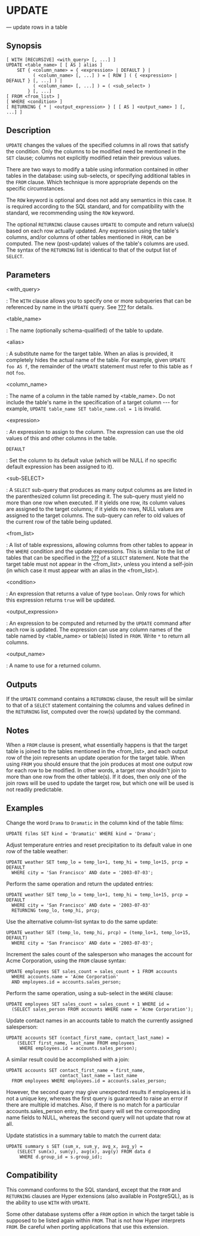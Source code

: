 # UPDATE

— update rows in a table

## Synopsis

```sql_template
[ WITH [RECURSIVE] <with_query> [, ...] ]
UPDATE <table_name> [ [ AS ] alias ]
    SET { <column_name> = { <expression> | DEFAULT } |
          ( <column_name> [, ...] ) = [ ROW ] ( { <expression> | DEFAULT } [, ...] ) |
          ( <column_name> [, ...] ) = ( <sub_select> )
        } [, ...]
[ FROM <from_list> ]
[ WHERE <condition> ]
[ RETURNING { * | <output_expression> } [ [ AS ] <output_name> ] [, ...] ]
```

## Description

`UPDATE` changes the values of the specified columns in all rows that
satisfy the condition. Only the columns to be modified need be mentioned
in the `SET` clause; columns not explicitly modified retain their
previous values.

There are two ways to modify a table using information contained in
other tables in the database: using sub-selects, or specifying
additional tables in the `FROM` clause. Which technique is more
appropriate depends on the specific circumstances.

The `ROW` keyword is optional and does not add any semantics in this
case. It is required according to the SQL standard, and for
compatibility with the standard, we recommending using the `ROW`
keyword.

The optional `RETURNING` clause causes `UPDATE` to compute and return
value(s) based on each row actually updated. Any expression using the
table\'s columns, and/or columns of other tables mentioned in `FROM`,
can be computed. The new (post-update) values of the table\'s columns
are used. The syntax of the `RETURNING` list is identical to that of the
output list of `SELECT`.

## Parameters

\<with_query\>

:   The `WITH` clause allows you to specify one or more subqueries that
    can be referenced by name in the `UPDATE` query. See
    [???](#sql-select) for details.

\<table_name\>

:   The name (optionally schema-qualified) of the table to update.

\<alias\>

:   A substitute name for the target table. When an alias is provided,
    it completely hides the actual name of the table. For example, given
    `UPDATE foo AS f`, the remainder of the `UPDATE` statement must
    refer to this table as `f` not `foo`.

\<column_name\>

:   The name of a column in the table named by \<table_name\>. Do not
    include the table\'s name in the specification of a target column
    --- for example, `UPDATE table_name SET table_name.col = 1` is
    invalid.

\<expression\>

:   An expression to assign to the column. The expression can use the
    old values of this and other columns in the table.

`DEFAULT`

:   Set the column to its default value (which will be NULL if no
    specific default expression has been assigned to it).

\<sub-SELECT\>

:   A `SELECT` sub-query that produces as many output columns as are
    listed in the parenthesized column list preceding it. The sub-query
    must yield no more than one row when executed. If it yields one row,
    its column values are assigned to the target columns; if it yields
    no rows, NULL values are assigned to the target columns. The
    sub-query can refer to old values of the current row of the table
    being updated.

\<from_list\>

:   A list of table expressions, allowing columns from other tables to
    appear in the `WHERE` condition and the update expressions. This is
    similar to the list of tables that can be specified in the
    [???](#sql-from) of a `SELECT` statement. Note that the target table
    must not appear in the \<from_list\>, unless you intend a self-join
    (in which case it must appear with an alias in the \<from_list\>).

\<condition\>

:   An expression that returns a value of type `boolean`. Only rows for
    which this expression returns `true` will be updated.

\<output_expression\>

:   An expression to be computed and returned by the `UPDATE` command
    after each row is updated. The expression can use any column names
    of the table named by \<table_name\> or table(s) listed in `FROM`.
    Write `*` to return all columns.

\<output_name\>

:   A name to use for a returned column.

## Outputs

If the `UPDATE` command contains a `RETURNING` clause, the result will
be similar to that of a `SELECT` statement containing the columns and
values defined in the `RETURNING` list, computed over the row(s) updated
by the command.

## Notes

When a `FROM` clause is present, what essentially happens is that the
target table is joined to the tables mentioned in the \<from_list\>, and
each output row of the join represents an update operation for the
target table. When using `FROM` you should ensure that the join produces
at most one output row for each row to be modified. In other words, a
target row shouldn\'t join to more than one row from the other table(s).
If it does, then only one of the join rows will be used to update the
target row, but which one will be used is not readily predictable.

## Examples

Change the word `Drama` to `Dramatic` in the column kind of the table
films:

    UPDATE films SET kind = 'Dramatic' WHERE kind = 'Drama';

Adjust temperature entries and reset precipitation to its default value
in one row of the table weather:

    UPDATE weather SET temp_lo = temp_lo+1, temp_hi = temp_lo+15, prcp = DEFAULT
      WHERE city = 'San Francisco' AND date = '2003-07-03';

Perform the same operation and return the updated entries:

    UPDATE weather SET temp_lo = temp_lo+1, temp_hi = temp_lo+15, prcp = DEFAULT
      WHERE city = 'San Francisco' AND date = '2003-07-03'
      RETURNING temp_lo, temp_hi, prcp;

Use the alternative column-list syntax to do the same update:

    UPDATE weather SET (temp_lo, temp_hi, prcp) = (temp_lo+1, temp_lo+15, DEFAULT)
      WHERE city = 'San Francisco' AND date = '2003-07-03';

Increment the sales count of the salesperson who manages the account for
Acme Corporation, using the `FROM` clause syntax:

    UPDATE employees SET sales_count = sales_count + 1 FROM accounts
      WHERE accounts.name = 'Acme Corporation'
      AND employees.id = accounts.sales_person;

Perform the same operation, using a sub-select in the `WHERE` clause:

    UPDATE employees SET sales_count = sales_count + 1 WHERE id =
      (SELECT sales_person FROM accounts WHERE name = 'Acme Corporation');

Update contact names in an accounts table to match the currently
assigned salesperson:

    UPDATE accounts SET (contact_first_name, contact_last_name) =
        (SELECT first_name, last_name FROM employees
         WHERE employees.id = accounts.sales_person);

A similar result could be accomplished with a join:

    UPDATE accounts SET contact_first_name = first_name,
                        contact_last_name = last_name
      FROM employees WHERE employees.id = accounts.sales_person;

However, the second query may give unexpected results if employees.id is
not a unique key, whereas the first query is guaranteed to raise an
error if there are multiple id matches. Also, if there is no match for a
particular accounts.sales_person entry, the first query will set the
corresponding name fields to NULL, whereas the second query will not
update that row at all.

Update statistics in a summary table to match the current data:

    UPDATE summary s SET (sum_x, sum_y, avg_x, avg_y) =
        (SELECT sum(x), sum(y), avg(x), avg(y) FROM data d
         WHERE d.group_id = s.group_id);

## Compatibility

This command conforms to the SQL standard, except that the `FROM` and
`RETURNING` clauses are Hyper extensions (also available in PostgreSQL),
as is the ability to use `WITH` with `UPDATE`.

Some other database systems offer a `FROM` option in which the target
table is supposed to be listed again within `FROM`. That is not how
Hyper interprets `FROM`. Be careful when porting applications that use
this extension.
